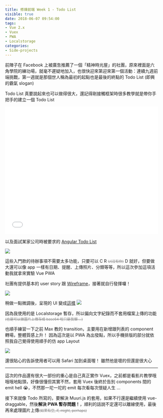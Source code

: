 ```yaml
---
title: 修煉前端 Week 1 - Todo List
visible: true
date: 2018-06-07 09:54:00
tags:
- Vue 2.x
- Vuex
- PWA
- Localstorage
categories:
- Side-projects
---
```


前陣子在 Facebook 上被廣吿推薦了一個「精神時光屋」的社團，原來裡面是六角學院的練功場，就毫不遲疑地加入，也很快迎來第迎來第一個活動：連續九週前端挑戰，第一週就是那個世人稱為最初的起點也是最後的終點的 Todo List (即興的霸氣 slogan)

<!--more-->

Todo List 真要說起來也可以做得很大，還記得剛接觸框架時很多教學就是帶你手把手的建立一個 Todo List

<iframe height='418' scrolling='no' title='[Vue] Todolist' src='//codepen.io/uNickHow/embed/MmzKQr/?height=418&theme-id=0&default-tab=result&embed-version=2' frameborder='no' allowtransparency='true' allowfullscreen='true' style='width: 100%;'>See the Pen <a href='https://codepen.io/uNickHow/pen/MmzKQr/'>[Vue] Todolist</a> by uNickHow (<a href='https://codepen.io/uNickHow'>@uNickHow</a>) on <a href='https://codepen.io'>CodePen</a>.
</iframe>

以及面試某家公司時被要求的 [Angular Todo List](https://unicklin.github.io/Todolist_angular/)

![](https://i.imgur.com/JO9QmMH.png)

這些入門款的待辦事項不需要太多功能，只要可以 C R <small style='text-decoration: line-through; color: grey'>U(沒有你)</small> D 就好，但要做大還可以像 app 一樣有日期、提醒、上傳照片、分類等等，所以這次參加這項活動我就拿來實驗 Vue PWA

社團有提供基本的 user story 跟 [Wireframe](https://hexschool.github.io/THE_F2E_Design/todolist/)，接著就自行發揮囉！

![](https://i.imgur.com/bTBQKcG.png)

稍做一點微調後，呈現的 UI 變成[這樣](http://vtodo.s3-website-ap-northeast-1.amazonaws.com/)
![](https://i.imgur.com/qWRUNxv.png)

因為我使用的是 Localstorage 暫存，所以偏向文字紀錄而不套用檔案上傳的功能<small style='text-decoration: line-through; color: grey'>(也是可以做圖片上傳存成 base64 啦只是我懶 ...)</small>

也順手練習一下之前 Max 教的 transition，主要用在新增跟列表的 component 轉場，整體質感上升！
因為這次是以 PWA 為出發點，所以手機排版的部分就依照我自己覺得使用順手的仿 app Layout

![](https://i.imgur.com/veh6sHn.png)

還很貼心的告訴使用者可以用 Safari 加到桌面喔！
雖然他是壞的但還是很大心

------

這次的作品還有很大一部份的重心是自己真正實作 Vuex，之前都是看影片教學哦哦哦地點頭，好像很懂但其實不然，套用 Vuex 後終於告別 components 間的 emit hell 😭，不然那一坨一坨的 emit 每次看每次懷疑人生 ...

接下來就像 Todo 所寫的，要解決 Muuri.js 的套用，如果不行還是繼續使用 vue-draggable，然後<strong>解決 PWA 暫存問題！</strong>，順利的話說不定還可以離線使用，最後再來處理圖片上傳<small style='text-decoration: line-through; color: grey'>(如果有空, if, might, perhaps)</small>